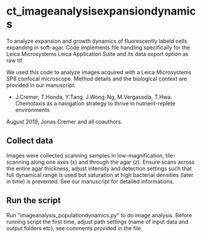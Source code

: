 # ct_imageanalysisexpansiondynamics
To analyze expansion and growth dynamics of fluorescently labeld cells expanding in soft-agar. Code implements 
file handling specifically for the Leica Microsystems Leica Application Suite and its data export option as raw tif.

We used this code to analyze images acquired with a Leica Microsystems SP8 confocal microscope. Method details and the biological context are provided in our  manuscript:
- J.Cremer, T.Honda, Y.Tang, J.Wong-Ng, M.Vergassola, T.Hwa. Chemotaxis as a navigation strategy to thrive in nutrient-replete environments

August 2019, Jonas Cremer and all coauthors.

## Collect data
Images were collected scanning samples in low-magnification, tile-scanning along one axes (x) and through the agar (z). Ensure scans across the entire agar thickness, adjust intensity and detection settings such that full dynamical range is used but saturation at high bacterial densities (later in time) is prevented. See our manuscript for detailed informations.

## Run the script
Run "imageanalysis_populationdynamics.py" to do image analysis. Before running script the first time, adjust path settings (name of input data and output folders etc), see comments provided in the file. 
